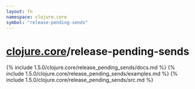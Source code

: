 ```yaml
---
layout: fn
namespace: clojure.core
symbol: "release-pending-sends"
---
```


# [clojure.core](../)/release-pending-sends

{% include 1.5.0/clojure.core/release_pending_sends/docs.md %}
{% include 1.5.0/clojure.core/release_pending_sends/examples.md %}
{% include 1.5.0/clojure.core/release_pending_sends/src.md %}

